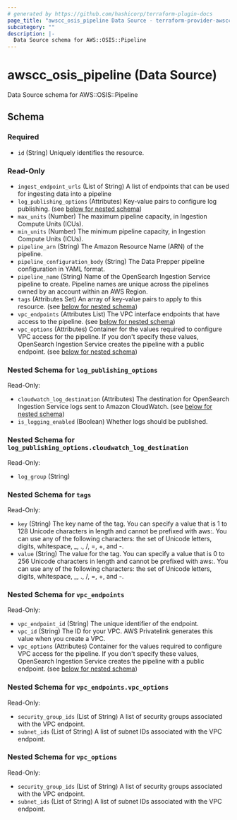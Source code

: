 ```yaml
---
# generated by https://github.com/hashicorp/terraform-plugin-docs
page_title: "awscc_osis_pipeline Data Source - terraform-provider-awscc"
subcategory: ""
description: |-
  Data Source schema for AWS::OSIS::Pipeline
---
```


# awscc_osis_pipeline (Data Source)

Data Source schema for AWS::OSIS::Pipeline



<!-- schema generated by tfplugindocs -->
## Schema

### Required

- `id` (String) Uniquely identifies the resource.

### Read-Only

- `ingest_endpoint_urls` (List of String) A list of endpoints that can be used for ingesting data into a pipeline
- `log_publishing_options` (Attributes) Key-value pairs to configure log publishing. (see [below for nested schema](#nestedatt--log_publishing_options))
- `max_units` (Number) The maximum pipeline capacity, in Ingestion Compute Units (ICUs).
- `min_units` (Number) The minimum pipeline capacity, in Ingestion Compute Units (ICUs).
- `pipeline_arn` (String) The Amazon Resource Name (ARN) of the pipeline.
- `pipeline_configuration_body` (String) The Data Prepper pipeline configuration in YAML format.
- `pipeline_name` (String) Name of the OpenSearch Ingestion Service pipeline to create. Pipeline names are unique across the pipelines owned by an account within an AWS Region.
- `tags` (Attributes Set) An array of key-value pairs to apply to this resource. (see [below for nested schema](#nestedatt--tags))
- `vpc_endpoints` (Attributes List) The VPC interface endpoints that have access to the pipeline. (see [below for nested schema](#nestedatt--vpc_endpoints))
- `vpc_options` (Attributes) Container for the values required to configure VPC access for the pipeline. If you don't specify these values, OpenSearch Ingestion Service creates the pipeline with a public endpoint. (see [below for nested schema](#nestedatt--vpc_options))

<a id="nestedatt--log_publishing_options"></a>
### Nested Schema for `log_publishing_options`

Read-Only:

- `cloudwatch_log_destination` (Attributes) The destination for OpenSearch Ingestion Service logs sent to Amazon CloudWatch. (see [below for nested schema](#nestedatt--log_publishing_options--cloudwatch_log_destination))
- `is_logging_enabled` (Boolean) Whether logs should be published.

<a id="nestedatt--log_publishing_options--cloudwatch_log_destination"></a>
### Nested Schema for `log_publishing_options.cloudwatch_log_destination`

Read-Only:

- `log_group` (String)



<a id="nestedatt--tags"></a>
### Nested Schema for `tags`

Read-Only:

- `key` (String) The key name of the tag. You can specify a value that is 1 to 128 Unicode characters in length and cannot be prefixed with aws:. You can use any of the following characters: the set of Unicode letters, digits, whitespace, _, ., /, =, +, and -.
- `value` (String) The value for the tag. You can specify a value that is 0 to 256 Unicode characters in length and cannot be prefixed with aws:. You can use any of the following characters: the set of Unicode letters, digits, whitespace, _, ., /, =, +, and -.


<a id="nestedatt--vpc_endpoints"></a>
### Nested Schema for `vpc_endpoints`

Read-Only:

- `vpc_endpoint_id` (String) The unique identifier of the endpoint.
- `vpc_id` (String) The ID for your VPC. AWS Privatelink generates this value when you create a VPC.
- `vpc_options` (Attributes) Container for the values required to configure VPC access for the pipeline. If you don't specify these values, OpenSearch Ingestion Service creates the pipeline with a public endpoint. (see [below for nested schema](#nestedatt--vpc_endpoints--vpc_options))

<a id="nestedatt--vpc_endpoints--vpc_options"></a>
### Nested Schema for `vpc_endpoints.vpc_options`

Read-Only:

- `security_group_ids` (List of String) A list of security groups associated with the VPC endpoint.
- `subnet_ids` (List of String) A list of subnet IDs associated with the VPC endpoint.



<a id="nestedatt--vpc_options"></a>
### Nested Schema for `vpc_options`

Read-Only:

- `security_group_ids` (List of String) A list of security groups associated with the VPC endpoint.
- `subnet_ids` (List of String) A list of subnet IDs associated with the VPC endpoint.
